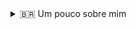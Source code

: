 





<details>

<summary>🇧🇷 Um pouco sobre mim</summary>

<p>

  

Sempre fui muito ligado com a tecnologia, desde a minha infância.

faça a diferença na area, ou seja, Legendário!

Me adapto facilmente e trabalho muito bem em equipe! Uma das coisas que mais gosto é ajudar os outros e Aprender também.

Valorize muito a transparência, a honestidade e a honestidade, ou os problemas, seja para assumir a responsabilidade ou dificuldades.

Sou extrovertido e muito sociável, faço amigos facilmente..

Como Hobbie, adoro passar um tempo dentro da Música, atualizando diversos instrumentos e cantando; Ler (Livros de auto ajuda como Quem Pensa Enriquece);

Caminhar ao Ar Livre e passar um tempo com a família.

📫 jv03786@gmail.com 

📜 https://instagram.com/vittor.x_?igshid=YmMyMTA2M2Y=

</ p >

</details>
